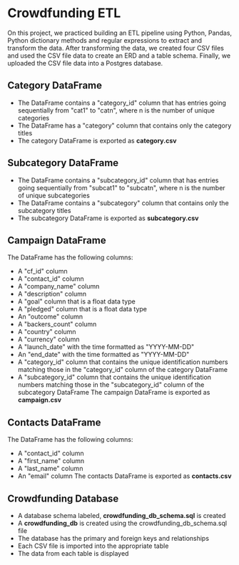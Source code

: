 # Crowdfunding ETL

On this project, we practiced building an ETL pipeline using Python, Pandas, Python dictionary methods and regular expressions to extract and transform the data. After transforming the data, we created four CSV files and used the CSV file data to create an ERD and a table schema. Finally, we uploaded the CSV file data into a Postgres database.

## Category DataFrame
* The DataFrame contains a "category_id" column that has entries going sequentially from "cat1" to "catn", where n is the number of unique categories
* The DataFrame has a "category" column that contains only the category titles
* The category DataFrame is exported as **category.csv**

## Subcategory DataFrame
* The DataFrame contains a "subcategory_id" column that has entries going sequentially from "subcat1" to "subcatn", where n is the number of unique subcategories
* The DataFrame contains a "subcategory" column that contains only the subcategory titles
* The subcategory DataFrame is exported as **subcategory.csv**

## Campaign DataFrame
The DataFrame has the following columns:
* A "cf_id" column
* A "contact_id" column
* A "company_name" column
* A "description" column
* A "goal" column that is a float data type
* A "pledged" column that is a float data type
* An "outcome" column
* A "backers_count" column
* A "country" column
* A "currency" column
* A "launch_date" with the time formatted as "YYYY-MM-DD"
* An "end_date" with the time formatted as "YYYY-MM-DD"
* A "category_id" column that contains the unique identification numbers matching those in the "category_id" column of the category DataFrame
* A "subcategory_id" column that contains the unique identification numbers matching those in the "subcategory_id" column of the subcategory DataFrame
The campaign DataFrame is exported as **campaign.csv**

## Contacts DataFrame
The DataFrame has the following columns:
* A "contact_id" column
* A "first_name" column
* A "last_name" column
* An "email" column
The contacts DataFrame is exported as **contacts.csv** 

## Crowdfunding Database
* A database schema labeled, **crowdfunding_db_schema.sql** is created
* A **crowdfunding_db** is created using the crowdfunding_db_schema.sql file
* The database has the primary and foreign keys and relationships
* Each CSV file is imported into the appropriate table
* The data from each table is displayed 
